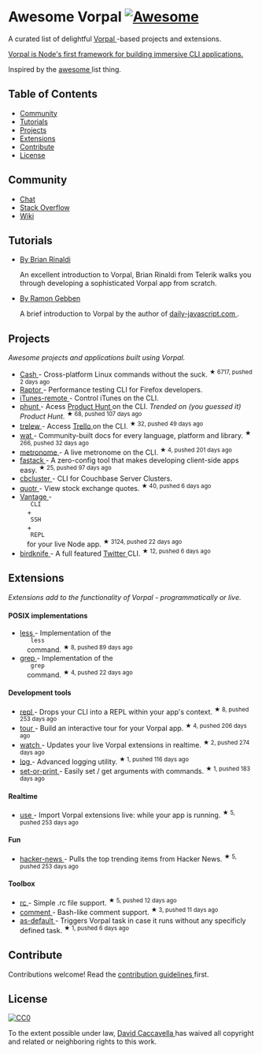 <h1>
 Awesome Vorpal
 <a href="https://github.com/sindresorhus/awesome">
  <img alt="Awesome" src="https://cdn.rawgit.com/sindresorhus/awesome/d7305f38d29fed78fa85652e3a63e154dd8e8829/media/badge.svg"/>
 </a>
</h1>
<p>
 A curated list of delightful
 <a href="https://github.com/dthree/vorpal">
  Vorpal
 </a>
 -based projects and extensions.
</p>
<p>
 <a href="https://github.com/dthree/vorpal">
  Vorpal is Node's first framework for building immersive CLI applications.
 </a>
</p>
<p>
 Inspired by the
 <a href="https://github.com/sindresorhus/awesome">
  awesome
 </a>
 list thing.
</p>
<h2>
 Table of Contents
</h2>
<ul>
 <li>
  <a href="#community">
   Community
  </a>
 </li>
 <li>
  <a href="#tutorials">
   Tutorials
  </a>
 </li>
 <li>
  <a href="#projects">
   Projects
  </a>
 </li>
 <li>
  <a href="#extensions">
   Extensions
  </a>
 </li>
 <li>
  <a href="#contribute">
   Contribute
  </a>
 </li>
 <li>
  <a href="#license">
   License
  </a>
 </li>
</ul>
<h2>
 Community
</h2>
<ul>
 <li>
  <a href="https://gitter.im/dthree/vorpal">
   Chat
  </a>
 </li>
 <li>
  <a href="http://stackoverflow.com/questions/tagged/vorpal.js">
   Stack Overflow
  </a>
 </li>
 <li>
  <a href="https://github.com/dthree/vorpal/wiki">
   Wiki
  </a>
 </li>
</ul>
<h2>
 Tutorials
</h2>
<ul>
 <li>
  <p>
   <a href="http://developer.telerik.com/featured/creating-node-js-command-line-utilities-improve-workflow/">
    By Brian Rinaldi
   </a>
  </p>
  <p>
   An excellent introduction to Vorpal, Brian Rinaldi from Telerik walks you through developing a sophisticated Vorpal app from scratch.
  </p>
 </li>
 <li>
  <p>
   <a href="http://daily-javascript.com/articles/vorpal/">
    By Ramon Gebben
   </a>
  </p>
  <p>
   A brief introduction to Vorpal by the author of
   <a href="daily-javascript.com">
    daily-javascript.com
   </a>
   .
  </p>
 </li>
</ul>
<h2>
 Projects
</h2>
<p>
 <em>
  Awesome projects and applications built using Vorpal.
 </em>
</p>
<ul>
 <li>
  <a href="https://github.com/dthree/cash">
   Cash
  </a>
  - Cross-platform Linux commands without the suck.
  <sup>
   &#9733 6717, pushed 2 days ago
  </sup>
 </li>
 <li>
  <a href="https://developer.mozilla.org/en-US/Firefox_OS/Automated_testing/Raptor">
   Raptor
  </a>
  - Performance testing CLI for Firefox developers.
 </li>
 <li>
  <a href="https://github.com/mischah/itunes-remote/">
   iTunes-remote
  </a>
  - Control iTunes on the CLI.
 </li>
 <li>
  <a href="https://github.com/Kristories/phunt">
   phunt
  </a>
  - Acess
  <a href="https://www.producthunt.com/">
   Product Hunt
  </a>
  on the CLI.
  <em>
   Trended on (you guessed it) Product Hunt.
  </em>
  <sup>
   &#9733 68, pushed 107 days ago
  </sup>
 </li>
 <li>
  <a href="https://github.com/websitesfortrello/trelew">
   trelew
  </a>
  - Access
  <a href="https://trello.com/">
   Trello
  </a>
  on the CLI.
  <sup>
   &#9733 32, pushed 49 days ago
  </sup>
 </li>
 <li>
  <a href="https://github.com/dthree/wat">
   wat
  </a>
  - Community-built docs for every language, platform and library.
  <sup>
   &#9733 266, pushed 32 days ago
  </sup>
 </li>
 <li>
  <a href="https://github.com/AljoschaMeyer/metronome-cli">
   metronome
  </a>
  - A live metronome on the CLI.
  <sup>
   &#9733 4, pushed 201 days ago
  </sup>
 </li>
 <li>
  <a href="https://github.com/fastack/cli">
   fastack
  </a>
  - A zero-config tool that makes developing client-side apps easy.
  <sup>
   &#9733 25, pushed 97 days ago
  </sup>
 </li>
 <li>
  <a href="https://www.npmjs.com/package/cbcluster">
   cbcluster
  </a>
  - CLI for Couchbase Server Clusters.
 </li>
 <li>
  <a href="https://github.com/andrerpena/quotr">
   quotr
  </a>
  - View stock exchange quotes.
  <sup>
   &#9733 40, pushed 6 days ago
  </sup>
 </li>
 <li>
  <a href="https://github.com/dthree/vantage">
   Vantage
  </a>
  -
  <code>
   CLI
  </code>
  +
  <code>
   SSH
  </code>
  +
  <code>
   REPL
  </code>
  for your live Node app.
  <sup>
   &#9733 3124, pushed 22 days ago
  </sup>
 </li>
 <li>
  <a href="https://github.com/vanita5/birdknife">
   birdknife
  </a>
  - A full featured
  <a href="https://twitter.com/">
   Twitter
  </a>
  CLI.
  <sup>
   &#9733 12, pushed 6 days ago
  </sup>
 </li>
</ul>
<h2>
 Extensions
</h2>
<p>
 <em>
  Extensions add to the functionality of Vorpal - programmatically or live.
 </em>
</p>
<h4>
 POSIX implementations
</h4>
<ul>
 <li>
  <a href="https://github.com/vorpaljs/vorpal-less">
   less
  </a>
  - Implementation of the
  <code>
   less
  </code>
  command.
  <sup>
   &#9733 8, pushed 89 days ago
  </sup>
 </li>
 <li>
  <a href="https://github.com/vorpaljs/vorpal-grep">
   grep
  </a>
  - Implementation of the
  <code>
   grep
  </code>
  command.
  <sup>
   &#9733 4, pushed 22 days ago
  </sup>
 </li>
</ul>
<h4>
 Development tools
</h4>
<ul>
 <li>
  <a href="https://github.com/vorpaljs/vorpal-repl">
   repl
  </a>
  - Drops your CLI into a REPL within your app's context.
  <sup>
   &#9733 8, pushed 253 days ago
  </sup>
 </li>
 <li>
  <a href="https://github.com/vorpaljs/vorpal-tour">
   tour
  </a>
  - Build an interactive tour for your Vorpal app.
  <sup>
   &#9733 4, pushed 206 days ago
  </sup>
 </li>
 <li>
  <a href="https://github.com/vantagejs/vantage-watch">
   watch
  </a>
  - Updates your live Vorpal extensions in realtime.
  <sup>
   &#9733 2, pushed 274 days ago
  </sup>
 </li>
 <li>
  <a href="https://github.com/AljoschaMeyer/vorpal-log">
   log
  </a>
  - Advanced logging utility.
  <sup>
   &#9733 1, pushed 116 days ago
  </sup>
 </li>
 <li>
  <a href="https://github.com/AljoschaMeyer/vorpal-setorprint">
   set-or-print
  </a>
  - Easily set / get arguments with commands.
  <sup>
   &#9733 1, pushed 183 days ago
  </sup>
 </li>
</ul>
<h4>
 Realtime
</h4>
<ul>
 <li>
  <a href="https://github.com/vorpaljs/vorpal-use">
   use
  </a>
  - Import Vorpal extensions live: while your app is running.
  <sup>
   &#9733 5, pushed 253 days ago
  </sup>
 </li>
</ul>
<h4>
 Fun
</h4>
<ul>
 <li>
  <a href="https://github.com/vorpaljs/vorpal-hacker-news">
   hacker-news
  </a>
  - Pulls the top trending items from Hacker News.
  <sup>
   &#9733 5, pushed 253 days ago
  </sup>
 </li>
</ul>
<h4>
 Toolbox
</h4>
<ul>
 <li>
  <a href="https://github.com/subk/vorpal-rc">
   rc
  </a>
  - Simple .rc file support.
  <sup>
   &#9733 5, pushed 12 days ago
  </sup>
 </li>
 <li>
  <a href="https://github.com/subk/vorpal-comment">
   comment
  </a>
  - Bash-like comment support.
  <sup>
   &#9733 3, pushed 11 days ago
  </sup>
 </li>
 <li>
  <a href="https://github.com/ialpert/vorpal-as-default">
   as-default
  </a>
  - Triggers Vorpal task in case it runs without any specificly defined task.
  <sup>
   &#9733 1, pushed 6 days ago
  </sup>
 </li>
</ul>
<h2>
 Contribute
</h2>
<p>
 Contributions welcome! Read the
 <a href="contributing.md">
  contribution guidelines
 </a>
 first.
</p>
<h2>
 License
</h2>
<p>
 <a href="http://creativecommons.org/publicdomain/zero/1.0/">
  <img alt="CC0" src="http://i.creativecommons.org/p/zero/1.0/88x31.png"/>
 </a>
</p>
<p>
 To the extent possible under law,
 <a href="https://github.com/dthree">
  David Caccavella
 </a>
 has waived all copyright and related or neighboring rights to this work.
</p>
